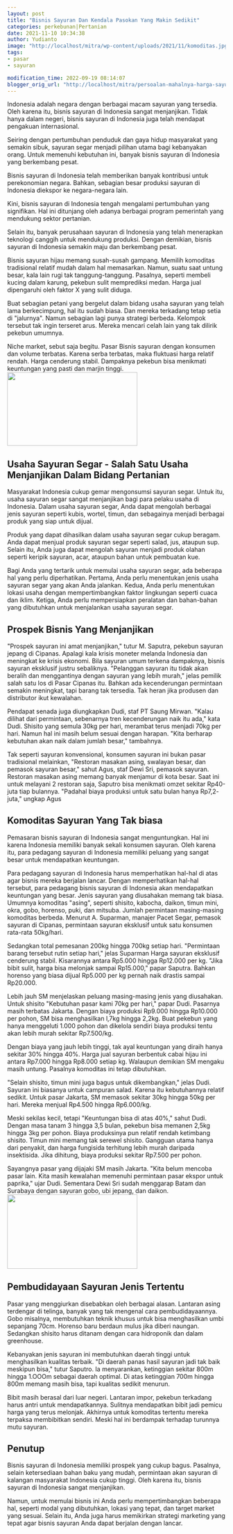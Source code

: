 ```yaml
---
layout: post
title: "Bisnis Sayuran Dan Kendala Pasokan Yang Makin Sedikit"
categories: perkebunan|Pertanian
date: 2021-11-10 10:34:38
author: Yudianto
image: "http://localhost/mitra/wp-content/uploads/2021/11/komoditas.jpg"
tags:
- pasar
- sayuran

modification_time: 2022-09-19 08:14:07
blogger_orig_url: "http://localhost/mitra/persoalan-mahalnya-harga-sayuran-dan.html"
---
```


Indonesia adalah negara dengan berbagai macam sayuran yang tersedia. Oleh karena itu, bisnis sayuran di Indonesia sangat menjanjikan. Tidak hanya dalam negeri, bisnis sayuran di Indonesia juga telah mendapat pengakuan internasional.

Seiring dengan pertumbuhan penduduk dan gaya hidup masyarakat yang semakin sibuk, sayuran segar menjadi pilihan utama bagi kebanyakan orang. Untuk memenuhi kebutuhan ini, banyak bisnis sayuran di Indonesia yang berkembang pesat.

Bisnis sayuran di Indonesia telah memberikan banyak kontribusi untuk perekonomian negara. Bahkan, sebagian besar produksi sayuran di Indonesia diekspor ke negara-negara lain.

Kini, bisnis sayuran di Indonesia tengah mengalami pertumbuhan yang signifikan. Hal ini ditunjang oleh adanya berbagai program pemerintah yang mendukung sektor pertanian.

Selain itu, banyak perusahaan sayuran di Indonesia yang telah menerapkan teknologi canggih untuk mendukung produksi. Dengan demikian, bisnis sayuran di Indonesia semakin maju dan berkembang pesat.

Bisnis sayuran hijau memang susah-susah gampang. Memilih komoditas tradisional relatif mudah dalam hal memasarkan. Namun, suatu saat untung besar, kala lain rugi tak tanggung-tanggung. Pasalnya, seperti membeli kucing dalam karung, pekebun sulit memprediksi medan. Harga jual dipengaruhi oleh faktor X yang sulit diduga.

Buat sebagian petani yang bergelut dalam bidang usaha sayuran yang telah lama berkecimpung, hal itu sudah biasa. Dan mereka terkadang tetap setia di "jalurnya". Namun sebagian lagi punya strategi berbeda. Kelompok tersebut tak ingin terseret arus. Mereka mencari celah lain yang tak dilirik pekebun umumnya.

Niche market, sebut saja begitu. Pasar Bisnis sayuran dengan konsumen dan volume terbatas. Karena serba terbatas, maka fluktuasi harga relatif rendah. Harga cenderung stabil. Dampaknya pekebun bisa menikmati keuntungan yang pasti dan marjin tinggi.
<a href="http://127.0.0.1/mitra/wp-content/uploads/2021/11/kubis.jpg"><img class="aligncenter wp-image-14790 size-medium" src="http://127.0.0.1/mitra/wp-content/uploads/2021/11/kubis-300x169.jpg" alt="" width="300" height="169" /></a>
<h2>Usaha Sayuran Segar - Salah Satu Usaha Menjanjikan Dalam Bidang Pertanian</h2>
Masyarakat Indonesia cukup gemar mengonsumsi sayuran segar. Untuk itu, usaha sayuran segar sangat menjanjikan bagi para pelaku usaha di Indonesia. Dalam usaha sayuran segar, Anda dapat mengolah berbagai jenis sayuran seperti kubis, wortel, timun, dan sebagainya menjadi berbagai produk yang siap untuk dijual.

Produk yang dapat dihasilkan dalam usaha sayuran segar cukup beragam. Anda dapat menjual produk sayuran segar seperti salad, jus, ataupun sup. Selain itu, Anda juga dapat mengolah sayuran menjadi produk olahan seperti keripik sayuran, acar, ataupun bahan untuk pembuatan kue.

Bagi Anda yang tertarik untuk memulai usaha sayuran segar, ada beberapa hal yang perlu diperhatikan. Pertama, Anda perlu menentukan jenis usaha sayuran segar yang akan Anda jalankan. Kedua, Anda perlu menentukan lokasi usaha dengan mempertimbangkan faktor lingkungan seperti cuaca dan iklim. Ketiga, Anda perlu mempersiapkan peralatan dan bahan-bahan yang dibutuhkan untuk menjalankan usaha sayuran segar.
<h2 id="Menjanjikan">Prospek Bisnis Yang Menjanjikan</h2>
"Prospek sayuran ini amat menjanjikan," tutur M. Saputra, pekebun sayuran jepang di Cipanas. Apalagi kala krisis moneter melanda Indonesia dan meningkat ke krisis ekonomi. Bila sayuran umum terkena dampaknya, bisnis sayuran eksklusif justru sebaliknya. "Pelanggan sayuran itu tidak akan beralih dan menggantinya dengan sayuran yang lebih murah," jelas pemilik salah satu los di Pasar Cipanas itu. Bahkan ada kecenderungan permintaan semakin meningkat, tapi barang tak tersedia. Tak heran jika produsen dan distributor ikut kewalahan.

Pendapat senada juga diungkapkan Dudi, staf PT Saung Mirwan. "Kalau dilihat dari permintaan, sebenarnya tren kecenderungan naik itu ada," kata Dudi. Shisito yang semula 30kg per hari, merambat terus menjadi 70kg per hari.
Namun hal ini masih belum sesuai dengan harapan. "Kita berharap kebutuhan akan naik dalam jumlah besar," tambahnya.

Tak seperti sayuran konvensional, konsumen sayuran ini bukan pasar tradisional melainkan, "Restoran masakan asing, swalayan besar, dan pemasok sayuran besar," sahut Agus, staf Dewi Sri, pemasok sayuran. Restoran masakan asing memang banyak menjamur di kota besar. Saat ini untuk melayani 2 restoran saja, Saputro bisa menikmati omzet sekitar Rp40-juta tiap bulannya. "Padahal biaya produksi untuk satu bulan hanya Rp7,2- juta," ungkap Agus
<h2 id="Komoditas">Komoditas Sayuran Yang Tak biasa</h2>
Pemasaran bisnis sayuran di Indonesia sangat menguntungkan. Hal ini karena Indonesia memiliki banyak sekali konsumen sayuran. Oleh karena itu, para pedagang sayuran di Indonesia memiliki peluang yang sangat besar untuk mendapatkan keuntungan.

Para pedagang sayuran di Indonesia harus memperhatikan hal-hal di atas agar bisnis mereka berjalan lancar. Dengan memperhatikan hal-hal tersebut, para pedagang bisnis sayuran di Indonesia akan mendapatkan keuntungan yang besar.
Jenis sayuran yang diusahakan memang tak biasa. Umumnya komoditas "asing", seperti shisito, kabocha, daikon, timun mini, okra, gobo, horenso, puki, dan mitsuba. Jumlah permintaan masing-masing komoditas berbeda. Menurut A. Suparman, manajer Pacet Segar, pemasok sayuran di Cipanas, permintaan sayuran eksklusif untuk satu konsumen rata-rata 50kg/hari.

Sedangkan total pemesanan 200kg hingga 700kg setiap hari. "Permintaan barang tersebut rutin setiap hari," jelas Suparman Harga sayuran eksklusif cenderung stabil. Kisarannya antara Rp5.000 hingga Rp12.000 per kg. "Jika bibit sulit, harga bisa melonjak sampai Rp15.000," papar Saputra. Bahkan horenso yang biasa dijual Rp5.000 per kg pernah naik drastis sampai Rp20.000.

Lebih jauh SM menjelaskan peluang masing-masing jenis yang diusahakan. Untuk shisito "Kebutuhan pasar kami 70kg per hari," papar Dudi. Pasarnya masih terbatas Jakarta. Dengan biaya produksi Rp9.000 hingga Rp10.000 per pohon, SM bisa menghasilkan l,7kg hingga 2,2kg. Buat pekebun yang hanya menggeluti 1.000 pohon dan dikelola sendiri biaya produksi tentu akan lebih murah sekitar Rp7.500/kg.

Dengan biaya yang jauh lebih tinggi, tak ayal keuntungan yang diraih hanya sekitar 30% hingga 40%.
Harga jual sayuran berbentuk cabai hijau ini antara Rp7.000 hingga Rp8.000 setiap kg. Walaupun demikian SM mengaku masih untung. Pasalnya komoditas ini tetap dibutuhkan.

"Selain shisito, timun mini juga bagus untuk dikembangkan," jelas Dudi. Sayuran ini biasanya untuk campuran salad.
Karena itu kebutuhannya relatif sedikit. Untuk pasar Jakarta, SM memasok sekitar 30kg hingga 50kg per hari. Mereka menjual Rp4.500 hingga Rp6.000/kg.

Meski sekilas kecil, tetapi "Keuntungan bisa di atas 40%," sahut Dudi. Dengan masa tanam 3 hingga 3,5 bulan, pekebun bisa memanen 2,5kg hingga 3kg per pohon. Biaya produksinya pun relatif rendah ketimbang shisito.
Timun mini memang tak serewel shisito. Gangguan utama hanya dari penyakit, dan harga fungisida terhitung lebih murah daripada insektisida. Jika dihitung, biaya produksi sekitar Rp7.500 per pohon.

Sayangnya pasar yang dijajaki SM masih Jakarta. "Kita belum mencoba pasar lain. Kita masih kewalahan memenuhi permintaan pasar ekspor untuk paprika," ujar Dudi. Sementara Dewi Sri sudah menggarap Batam dan Surabaya dengan sayuran gobo, ubi jepang, dan daikon.
<a href="http://127.0.0.1/mitra/wp-content/uploads/2021/11/sayuran1.jpg"><img class="aligncenter wp-image-14791 size-medium" src="http://127.0.0.1/mitra/wp-content/uploads/2021/11/sayuran1-300x171.jpg" alt="" width="300" height="171" /></a>
<h2 id="Tertentu">Pembudidayaan Sayuran Jenis Tertentu</h2>
Pasar yang menggiurkan disebabkan oleh berbagai alasan. Lantaran asing terdengar di telinga, banyak yang tak mengenal cara pembudidayaannya. Gobo misalnya, membutuhkan teknik khusus untuk bisa menghasilkan umbi sepanjang 70cm. Horenso baru berdaun mulus jika diberi naungan. Sedangkan shisito harus ditanam dengan cara hidroponik dan dalam greenhouse.

Kebanyakan jenis sayuran ini membutuhkan daerah tinggi untuk menghasilkan kualitas terbaik. "Di daerah panas hasil sayuran jadi tak baik meskipun bisa," tutur Saputro. Ia menyarankan, ketinggian sekitar 800m hingga 1.OOOm sebagai daerah optimal. Di atas ketinggian 700m hingga 800m memang masih bisa, tapi kualitas sedikit menurun.

Bibit masih berasal dari luar negeri. Lantaran impor, pekebun terkadang harus antri untuk mendapatkannya. Sulitnya mendapatkan bibit jadi pemicu harga yang terus melonjak. Akhirnya untuk komoditas tertentu mereka terpaksa membibitkan sendiri. Meski hal ini berdampak terhadap turunnya mutu sayuran.
<h2>Penutup</h2>
Bisnis sayuran di Indonesia memiliki prospek yang cukup bagus. Pasalnya, selain ketersediaan bahan baku yang mudah, permintaan akan sayuran di kalangan masyarakat Indonesia cukup tinggi. Oleh karena itu, bisnis sayuran di Indonesia sangat menjanjikan.

Namun, untuk memulai bisnis ini Anda perlu mempertimbangkan beberapa hal, seperti modal yang dibutuhkan, lokasi yang tepat, dan target market yang sesuai. Selain itu, Anda juga harus memikirkan strategi marketing yang tepat agar bisnis sayuran Anda dapat berjalan dengan lancar.
